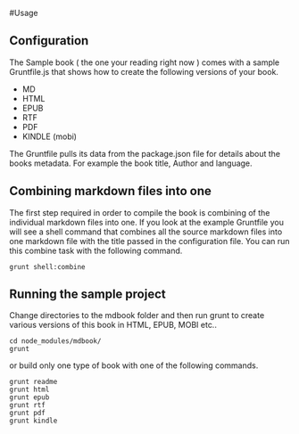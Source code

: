 #Usage

## Configuration
The Sample book ( the one your reading right now ) comes with a sample Gruntfile.js that shows how to create the following versions of your book.

 * MD
 * HTML
 * EPUB
 * RTF
 * PDF
 * KINDLE (mobi)

 The Gruntfile pulls its data from the package.json file for details about the books metadata. For example the book title, Author and language.

## Combining markdown files into one
The first step required in order to compile the book is combining of the individual markdown files into one. If you look at the example Gruntfile you will see a shell command that combines all the source markdown files into one markdown file with the title passed in the configuration file. You can run this combine task with the following command.

```
grunt shell:combine
```

## Running the sample project

Change directories to the mdbook folder and then run grunt to create various versions of this book in HTML, EPUB, MOBI etc..

```
cd node_modules/mdbook/
grunt
```
or build only one type of book with one of the following commands.

```
grunt readme
grunt html
grunt epub
grunt rtf
grunt pdf
grunt kindle
```
